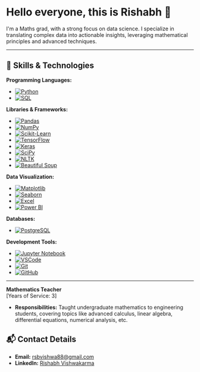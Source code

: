 # Hello everyone, this is Rishabh 👋

I'm a Maths grad, with a strong focus on data science. I specialize in translating complex data into actionable insights, leveraging mathematical principles and advanced techniques.

---

## 🔧 Skills & Technologies

**Programming Languages:**
- [![Python](https://img.shields.io/badge/Python-3776AB?style=flat&logo=python&logoColor=white)](https://www.python.org/)
- [![SQL](https://img.shields.io/badge/SQL-4479A1?style=flat&logo=postgresql&logoColor=white)](https://www.postgresql.org/)

**Libraries & Frameworks:**
- [![Pandas](https://img.shields.io/badge/Pandas-150458?style=flat&logo=pandas&logoColor=white)](https://pandas.pydata.org/)
- [![NumPy](https://img.shields.io/badge/NumPy-013243?style=flat&logo=numpy&logoColor=white)](https://numpy.org/)
- [![Scikit-Learn](https://img.shields.io/badge/Scikit--Learn-F7931E?style=flat&logo=scikit-learn&logoColor=white)](https://scikit-learn.org/)
- [![TensorFlow](https://img.shields.io/badge/TensorFlow-FF6F00?style=flat&logo=tensorflow&logoColor=white)](https://www.tensorflow.org/)
- [![Keras](https://img.shields.io/badge/Keras-D00000?style=flat&logo=keras&logoColor=white)](https://keras.io/)
- [![SciPy](https://img.shields.io/badge/SciPy-8CAAE6?style=flat&logo=scipy&logoColor=white)](https://scipy.org/)
- [![NLTK](https://img.shields.io/badge/NLTK-3C8C2A?style=flat&logo=nltk&logoColor=white)](https://www.nltk.org/)
- [![Beautiful Soup](https://img.shields.io/badge/Beautiful%20Soup-FFD54F?style=flat&logo=python&logoColor=black)](https://www.crummy.com/software/BeautifulSoup/)

**Data Visualization:**
- [![Matplotlib](https://img.shields.io/badge/Matplotlib-003B57?style=flat&logo=matplotlib&logoColor=white)](https://matplotlib.org/)
- [![Seaborn](https://img.shields.io/badge/Seaborn-9C66E0?style=flat&logo=seaborn&logoColor=white)](https://seaborn.pydata.org/)
- [![Excel](https://img.shields.io/badge/Excel-217346?style=flat&logo=microsoft-excel&logoColor=white)](https://www.microsoft.com/en-us/microsoft-365/excel)
- [![Power BI](https://img.shields.io/badge/Power%20BI-F2C811?style=flat&logo=power-bi&logoColor=black)](https://powerbi.microsoft.com/)

**Databases:**
- [![PostgreSQL](https://img.shields.io/badge/PostgreSQL-4169E1?style=flat&logo=postgresql&logoColor=white)](https://www.postgresql.org/)

**Development Tools:**
- [![Jupyter Notebook](https://img.shields.io/badge/Jupyter%20Notebook-F37626?style=flat&logo=jupyter&logoColor=white)](https://jupyter.org/)
- [![VSCode](https://img.shields.io/badge/VSCode-007ACC?style=flat&logo=visual-studio-code&logoColor=white)](https://code.visualstudio.com/)
- [![Git](https://img.shields.io/badge/Git-F05032?style=flat&logo=git&logoColor=white)](https://git-scm.com/)
- [![GitHub](https://img.shields.io/badge/GitHub-181717?style=flat&logo=github&logoColor=white)](https://github.com/)

---

**Mathematics Teacher**  
[Years of Service: 3]  
- **Responsibilities:** Taught undergraduate mathematics to engineering students, covering topics like advanced calculus, linear algebra, differential equations, numerical analysis, etc.

## 📬 Contact Details

- **Email:** [rsbvishwa88@gmail.com](mailto:rsbvishwa88@gmail.com)
- **LinkedIn:** [Rishabh Vishwakarma](https://www.linkedin.com/in/rishabh-vishwakarma-a73a141b2/)
